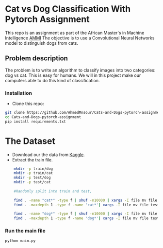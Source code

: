 # Cat vs Dog Classification With Pytorch Assignment
This repo is an assignment as part of the African Master's in Machine Intelligence [AMMI](https://aimsammi.org/) The objective is to use a Convolutional Neural Networks model to distinguish dogs from cats.

## Problem description
The problem is to write an algorithm to classify images into two categories: dog vs cat.  This is easy for humans. We will in this project make our computers able to do this kind of classification. 

### Installation

- Clone this repo:
```bash
git clone https://github.com/AhmedMnsour/Cats-and-Dogs-pytorch-assignment
cd Cats-and-Dogs-pytorch-assignment
pip install requirements.txt
```
# The Dataset

- Download our the data from [Kaggle](https://www.kaggle.com/c/dogs-vs-cats/data).
- Extract the train file.

```bash
    mkdir -p train/dog
    mkdir -p train/cat
    mkdir -p test/dog
    mkdir -p test/cat
    
    #Randomly split into train and test, 
    
    find . -name "cat*" -type f | shuf -n10000 | xargs -I file mv file train/cat/
    find . -maxdepth 1 -type f -name 'cat*'| xargs -I file mv file test/cat/
    
    find . -name "dog*" -type f | shuf -n10000 | xargs -I file mv file train/dog/
    find . -maxdepth 1 -type f -name 'dog*'| xargs -I file mv file test/dog
```


### Run the main file
```python
python main.py
```
